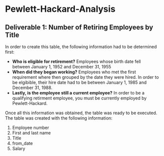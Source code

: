 # Pewlett-Hackard-Analysis

## **Deliverable 1: Number of Retiring Employees by Title**

In order to create this table, the following information had to be determined first:
  - **Who is eligible for retirement?** Employees whose birth date fell between January 1, 1952 and December 31, 1955
  - **When did they began working?** Employees who met the first requirement where then grouped by the date they were hired. In order to be elgibible, their hire date had to be        between January 1, 1985 and December 31, 1988.
  - **Lastly, is the employee still a current employee?** In order to be a qualifying retirment employee, you must be currently employed by Pewlett-Hackard.
  
 Once all this information was obtained, the table was ready to be executed. The table was created with the following information:
  1. Employee number
  2. First and last name
  3. Title
  4. from_date
  5. Salary
